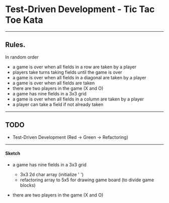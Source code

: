 # Test-Driven Development - Tic Tac Toe Kata

---------------------------------------------------------------------------------------------------------

## Rules. 
In random order

- a game is over when all fields in a row are taken by a player
- players take turns taking fields until the game is over
- a game is over when all fields in a diagonal are taken by a player
- a game is over when all fields are taken
- there are two players in the game (X and O)
- a game has nine fields in a 3x3 grid
- a game is over when all fields in a column are taken by a player
- a player can take a field if not already taken

---------------------------------------------------------------------------------------------------------
## TODO
- Test-Driven Development (Red -> Green -> Refactoring)

---------------------------------------------------------------------------------------------------------

#### Sketch
- a game has nine fields in a 3x3 grid
    - 3x3 2d char array (initialize ' ')
    - refactoring array to 5x5 for drawing game board (to divide game blocks)
    

- there are two players in the game (X and O)

    
